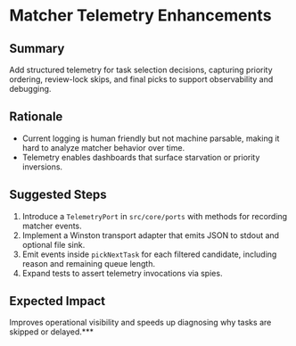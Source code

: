 # Matcher Telemetry Enhancements

## Summary
Add structured telemetry for task selection decisions, capturing priority ordering, review-lock skips, and final picks to support observability and debugging.

## Rationale
- Current logging is human friendly but not machine parsable, making it hard to analyze matcher behavior over time.
- Telemetry enables dashboards that surface starvation or priority inversions.

## Suggested Steps
1. Introduce a `TelemetryPort` in `src/core/ports` with methods for recording matcher events.
2. Implement a Winston transport adapter that emits JSON to stdout and optional file sink.
3. Emit events inside `pickNextTask` for each filtered candidate, including reason and remaining queue length.
4. Expand tests to assert telemetry invocations via spies.

## Expected Impact
Improves operational visibility and speeds up diagnosing why tasks are skipped or delayed.***
